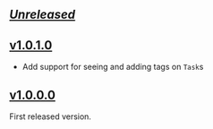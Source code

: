 ## [_Unreleased_](https://github.com/freckle/asana-hs/compare/v1.0.1.0...main)

## [v1.0.1.0](https://github.com/freckle/asana-hs/compare/v1.0.0.0...v1.0.1.0)

- Add support for seeing and adding tags on `Task`s

## [v1.0.0.0](https://github.com/freckle/asana-hs/tree/v1.0.0.0)

First released version.

